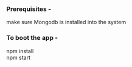 ### Prerequisites -  
make sure Mongodb is installed into the system  

### To boot the app -  
npm install  
npm start  

